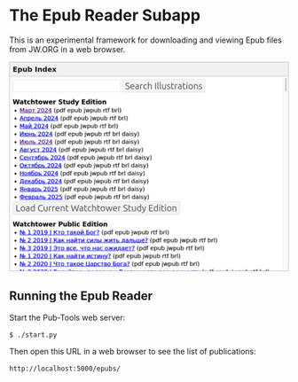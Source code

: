 # The Epub Reader Subapp

This is an experimental framework for downloading and viewing Epub files
from JW.ORG in a web browser.

![Screenshot of the Epub Reader](docs/images/screenshot-epubs.png)

## Running the Epub Reader

Start the Pub-Tools web server:

    $ ./start.py

Then open this URL in a web browser to see the list of publications:

    http://localhost:5000/epubs/
